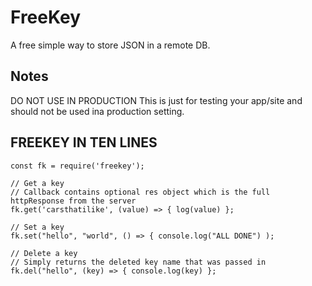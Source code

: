 # FreeKey
A free simple way to store JSON in a remote DB.
## Notes
DO NOT USE IN PRODUCTION
This is just for testing your app/site and should not be used ina production setting.
## FREEKEY IN TEN LINES
	const fk = require('freekey');

	// Get a key
	// Callback contains optional res object which is the full httpResponse from the server
	fk.get('carsthatilike', (value) => { log(value) };

	// Set a key
	fk.set("hello", "world", () => { console.log("ALL DONE") );

	// Delete a key
	// Simply returns the deleted key name that was passed in
	fk.del("hello", (key) => { console.log(key) };
